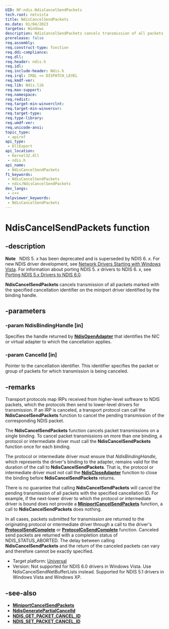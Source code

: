 ```yaml
---
UID: NF:ndis.NdisCancelSendPackets
tech.root: netvista
title: NdisCancelSendPackets
ms.date: 01/04/2023
targetos: Windows
description: NdisCancelSendPackets cancels transmission of all packets marked with the specified cancellation identifier on the miniport driver identified by the binding handle.
prerelease: false
req.assembly: 
req.construct-type: function
req.ddi-compliance: 
req.dll: 
req.header: ndis.h
req.idl: 
req.include-header: Ndis.h
req.irql: IRQL <= DISPATCH_LEVEL
req.kmdf-ver: 
req.lib: Ndis.lib
req.max-support: 
req.namespace: 
req.redist: 
req.target-min-winverclnt: 
req.target-min-winversvr: 
req.target-type: 
req.type-library: 
req.umdf-ver: 
req.unicode-ansi: 
topic_type:
 - apiref
api_type:
 - DllExport
api_location:
 - Kernel32.dll
 - ndis.h
api_name:
 - NdisCancelSendPackets
f1_keywords:
 - NdisCancelSendPackets
 - ndis/NdisCancelSendPackets
dev_langs:
 - c++
helpviewer_keywords:
 - NdisCancelSendPackets
---
```


# NdisCancelSendPackets function

## -description

**Note**   NDIS 5. *x* has been deprecated and is superseded by NDIS 6. *x*. For new NDIS driver development, see [Network Drivers Starting with Windows Vista](../_netvista/index.md). For information about porting NDIS 5. *x* drivers to NDIS 6. *x*, see [Porting NDIS 5.x Drivers to NDIS 6.0](https://msdn.microsoft.com/library/Ff570059).

**NdisCancelSendPackets** cancels transmission of all packets marked with the specified cancellation identifier on the miniport driver identified by the binding handle.

## -parameters

### -param NdisBindingHandle [in]

Specifies the handle returned by [**NdisOpenAdapter**](nf-ndis-ndisopenadapter.md) that identifies the NIC or virtual adapter to which the cancellation applies.

### -param CancelId [in]

Pointer to the cancellation identifier. This identifier specifies the packet or group of packets for which transmission is being canceled.

## -remarks

Transport protocols map IRPs received from higher-level software to NDIS packets, which the protocols then send to lower-level drivers for transmission. If an IRP is canceled, a transport protocol can call the **NdisCancelSendPackets** function to cancel the pending transmission of the corresponding NDIS packet.

The **NdisCancelSendPackets** function cancels packet transmissions on a single binding. To cancel packet transmissions on more than one binding, a protocol or intermediate driver must call the **NdisCancelSendPackets** function once for each binding.

The protocol or intermediate driver must ensure that *NdisBindingHandle*, which represents the driver's binding to the adapter, remains valid for the duration of the call to **NdisCancelSendPackets**. That is, the protocol or intermediate driver must not call the [**NdisCloseAdapter**](nf-ndis-ndiscloseadapter.md)
 function to close the binding before **NdisCancelSendPackets** returns.

There is no guarantee that calling **NdisCancelSendPackets** will cancel the pending transmission of all packets with the specified cancellation ID. For example, if the next-lower driver to which the protocol or intermediate driver is bound does not provide a [**MiniportCancelSendPackets**](https://msdn.microsoft.com/library/ff549359\(v=vs.85\)) function, a call to **NdisCancelSendPackets** does nothing.

In all cases, packets submitted for transmission are returned to the originating protocol or intermediate driver through a call to the driver's [**ProtocolSendComplete**](https://msdn.microsoft.com/library/ff563256\(v=vs.85\)) or [**ProtocolCoSendComplete**](https://msdn.microsoft.com/library/ff563230\(v=vs.85\)) function. Canceled send packets are returned with a completion status of NDIS\_STATUS\_ABORTED. The delay between calling **NdisCancelSendPackets** and the return of the canceled packets can vary and therefore cannot be exactly specified.

- Target platform: [Universal](https://go.microsoft.com/fwlink/p/?linkid=531356)
- Version: Not supported for NDIS 6.0 drivers in Windows Vista. Use NdisCancelSendNetBufferLists instead. Supported for NDIS 5.1 drivers in Windows Vista and Windows XP.

## -see-also

- [**MiniportCancelSendPackets**](https://msdn.microsoft.com/library/ff549359\(v=vs.85\))
- [**NdisGeneratePartialCancelId**](https://msdn.microsoft.com/library/Ff562623)
- [**NDIS\_GET\_PACKET\_CANCEL\_ID**](https://msdn.microsoft.com/library/ff556988\(v=vs.85\))
- [**NDIS\_SET\_PACKET\_CANCEL\_ID**](https://msdn.microsoft.com/library/ff557195\(v=vs.85\))

